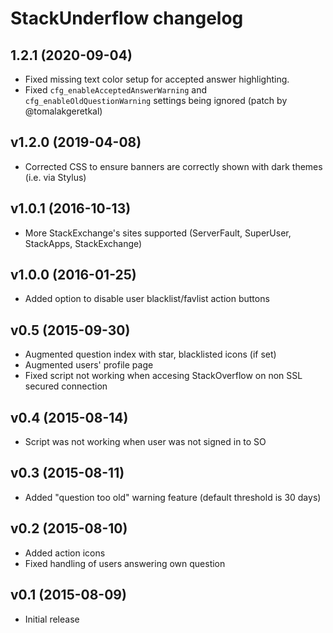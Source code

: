 StackUnderflow changelog
========================

1.2.1 (2020-09-04)
------------------
  - Fixed missing text color setup for accepted answer highlighting.
  - Fixed `cfg_enableAcceptedAnswerWarning` and `cfg_enableOldQuestionWarning` 
    settings being ignored (patch by @tomalakgeretkal)

v1.2.0 (2019-04-08)
-------------------
  - Corrected CSS to ensure banners are correctly shown with dark themes (i.e. via Stylus)

v1.0.1 (2016-10-13)
-------------------
  - More StackExchange's sites supported (ServerFault, SuperUser, StackApps, StackExchange)

v1.0.0 (2016-01-25)
-------------------
  - Added option to disable user blacklist/favlist action buttons

v0.5 (2015-09-30)
-------------------
  - Augmented question index with star, blacklisted icons (if set)
  - Augmented users' profile page
  - Fixed script not working when accesing StackOverflow on non SSL secured connection

v0.4 (2015-08-14)
-------------------
  - Script was not working when user was not signed in to SO

v0.3 (2015-08-11)
-------------------
  - Added "question too old" warning feature (default threshold is 30 days)

v0.2 (2015-08-10)
-------------------
  - Added action icons
  - Fixed handling of users answering own question

v0.1 (2015-08-09)
-------------------
  - Initial release
